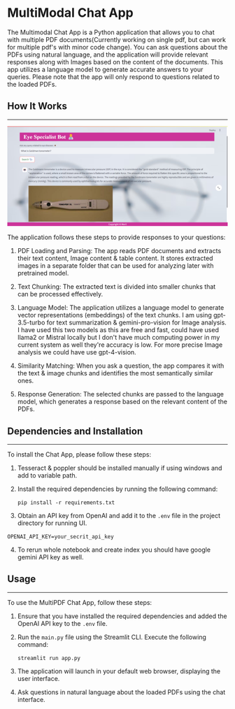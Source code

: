 # MultiModal Chat App

The Multimodal Chat App is a Python application that allows you to chat with multiple PDF documents(Currently working on single pdf, but can work for multiple pdf's with minor code change). You can ask questions about the PDFs using natural language, and the application will provide relevant responses along with Images based on the content of the documents. This app utilizes a language model to generate accurate answers to your queries. Please note that the app will only respond to questions related to the loaded PDFs.

## How It Works
------------

![Eye Specialits Bot](./UI.jpg)

The application follows these steps to provide responses to your questions:

1. PDF Loading and Parsing: The app reads PDF documents and extracts their text content, Image content & table content. It stores extracted images in a separate folder that can be used for analyzing later with pretrained model.

2. Text Chunking: The extracted text is divided into smaller chunks that can be processed effectively.

3. Language Model: The application utilizes a language model to generate vector representations (embeddings) of the text chunks. I am using gpt-3.5-turbo for text summarization & gemini-pro-vision for Image analysis. I have used this two models as this are free and fast, could have used llama2 or Mistral locally but I don't have much computing power in my current system as well they're accuracy is low. For more precise Image analysis we could have use gpt-4-vision.

4. Similarity Matching: When you ask a question, the app compares it with the text & image chunks and identifies the most semantically similar ones.

5. Response Generation: The selected chunks are passed to the language model, which generates a response based on the relevant content of the PDFs.

## Dependencies and Installation
----------------------------
To install the Chat App, please follow these steps:

1. Tesseract & poppler should be installed manually if using windows and add to variable path.

2. Install the required dependencies by running the following command:
   ```
   pip install -r requirements.txt
   ```

3. Obtain an API key from OpenAI and add it to the `.env` file in the project directory for running UI.
```commandline
OPENAI_API_KEY=your_secrit_api_key
```
4. To rerun whole notebook and create index you should have google gemini API key as well.

## Usage
-----
To use the MultiPDF Chat App, follow these steps:

1. Ensure that you have installed the required dependencies and added the OpenAI API key to the `.env` file.

2. Run the `main.py` file using the Streamlit CLI. Execute the following command:
   ```
   streamlit run app.py
   ```

3. The application will launch in your default web browser, displaying the user interface.

4. Ask questions in natural language about the loaded PDFs using the chat interface.
